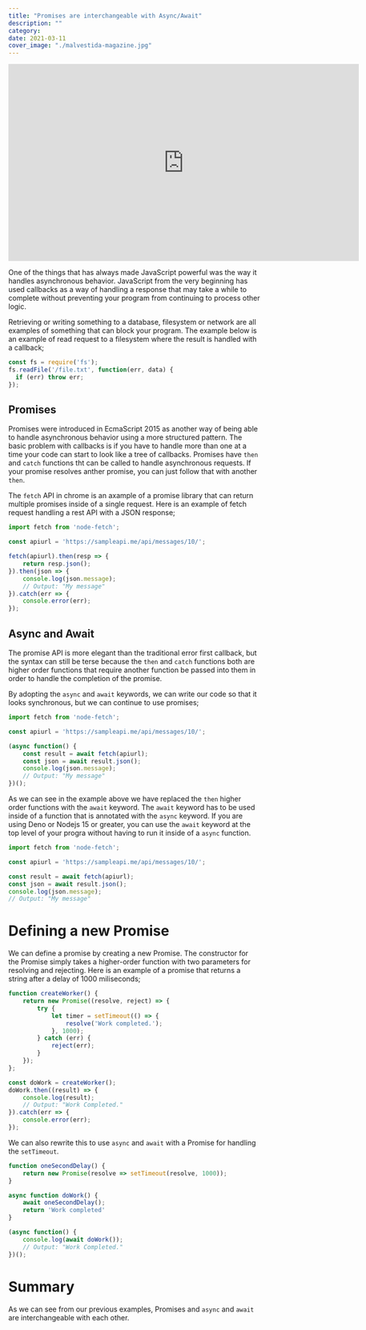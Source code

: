 ```yaml
---
title: "Promises are interchangeable with Async/Await"
description: ""
category: 
date: 2021-03-11
cover_image: "./malvestida-magazine.jpg"
---
```


<div style="text-align: center">
<iframe width="700" height="393" src="https://youtube.com/embed/nRP0UuUBzOM" frameborder="0" allow="accelerometer; autoplay; encrypted-media; gyroscope; picture-in-picture" allowfullscreen></iframe>
</div>

One of the things that has always made JavaScript powerful was the way it handles asynchronous behavior. JavaScript from the very beginning has used callbacks as a way of handling a response that may take a while to complete without preventing your program from continuing to process other logic.

Retrieving or writing something to a database, filesystem or network are all examples of something that can block your program. The example below is an example of read request to a filesystem where the result is handled with a callback;

```javascript
const fs = require('fs');
fs.readFile('/file.txt', function(err, data) {
  if (err) throw err;
});
```

## Promises

Promises were introduced in EcmaScript 2015 as another way of being able to handle asynchronous behavior using a more structured pattern. The basic problem with callbacks is if you have to handle more than one at a time your code can start to look like a tree of callbacks. Promises have `then` and `catch` functions tht can be called to handle asynchronous requests. If your promise resolves anther promise, you can just follow that with another `then`.

The `fetch` API in chrome is an axample of a promise library that can return multiple promises inside of a single request. Here is an example of fetch request handling a rest API with a JSON response;

```javascript
import fetch from 'node-fetch';

const apiurl = 'https://sampleapi.me/api/messages/10/';

fetch(apiurl).then(resp => {
    return resp.json();
}).then(json => {
    console.log(json.message);
    // Output: "My message"
}).catch(err => {
    console.error(err);
});
```

## Async and Await

The promise API is more elegant than the traditional error first callback, but the syntax can still be terse because the `then` and `catch` functions both are higher order functions that require another function be passed into them in order to handle the completion of the promise.

By adopting the `async` and `await` keywords, we can write our code so that it looks synchronous, but we can continue to use promises;

```JavaScript
import fetch from 'node-fetch';

const apiurl = 'https://sampleapi.me/api/messages/10/';

(async function() {
    const result = await fetch(apiurl);
    const json = await result.json();
    console.log(json.message);
    // Output: "My message"
})();
```

As we can see in the example above we have replaced the `then` higher order functions with the `await` keyword.  The `await` keyword has to be used inside of a function that is annotated with the `async` keyword. If you are using Deno or Nodejs 15 or greater, you can use the `await` keyword at the top level of your progra without having to run it inside of a `async` function.

```JavaScript
import fetch from 'node-fetch';

const apiurl = 'https://sampleapi.me/api/messages/10/';

const result = await fetch(apiurl);
const json = await result.json();
console.log(json.message);
// Output: "My message"

```

# Defining a new Promise

We can define a promise by creating a new Promise. The constructor for the Promise simply takes a higher-order function with two parameters for resolving and rejecting. Here is an example of a promise that returns a string after a delay of 1000 miliseconds;

```JavaScript
function createWorker() {
    return new Promise((resolve, reject) => {
        try {
            let timer = setTimeout(() => {
                resolve('Work completed.');
            }, 1000);
        } catch (err) {
            reject(err);
        }
    });
};

const doWork = createWorker();
doWork.then((result) => {
    console.log(result);
    // Output: "Work Completed."
}).catch(err => {
    console.error(err);
});
```

We can also rewrite this to use `async` and `await` with a Promise for handling the `setTimeout`.

```JavaScript
function oneSecondDelay() {
    return new Promise(resolve => setTimeout(resolve, 1000));
}

async function doWork() {
    await oneSecondDelay();
    return 'Work completed'
}

(async function() {
    console.log(await doWork());
    // Output: "Work Completed."
})();
```

# Summary

As we can see from our previous examples, Promises and `async` and `await` are interchangeable with each other.
